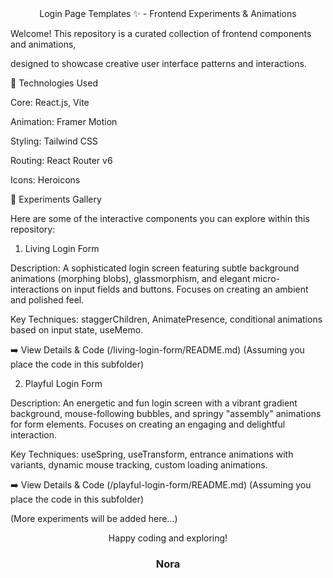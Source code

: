 <div align="center"> Login Page Templates ✨ - Frontend Experiments & Animations </div>

<p>Welcome! This repository is a curated collection of frontend components and animations, </p>
<p>designed to showcase creative user interface patterns and interactions.</p>

🚀 Technologies Used

Core: React.js, Vite

Animation: Framer Motion

Styling: Tailwind CSS

Routing: React Router v6

Icons: Heroicons

🧪 Experiments Gallery

Here are some of the interactive components you can explore within this repository:

1. Living Login Form

Description: A sophisticated login screen featuring subtle background animations (morphing blobs), glassmorphism, and elegant micro-interactions on input fields and buttons. Focuses on creating an ambient and polished feel.

Key Techniques: staggerChildren, AnimatePresence, conditional animations based on input state, useMemo.

➡️ View Details & Code (/living-login-form/README.md) (Assuming you place the code in this subfolder)

2. Playful Login Form

Description: An energetic and fun login screen with a vibrant gradient background, mouse-following bubbles, and springy "assembly" animations for form elements. Focuses on creating an engaging and delightful interaction.

Key Techniques: useSpring, useTransform, entrance animations with variants, dynamic mouse tracking, custom loading animations.


➡️ View Details & Code (/playful-login-form/README.md) (Assuming you place the code in this subfolder)

(More experiments will be added here...)


<div align="center">
<p>Happy coding and exploring!</p>
<h3>Nora</h3>
</div>
